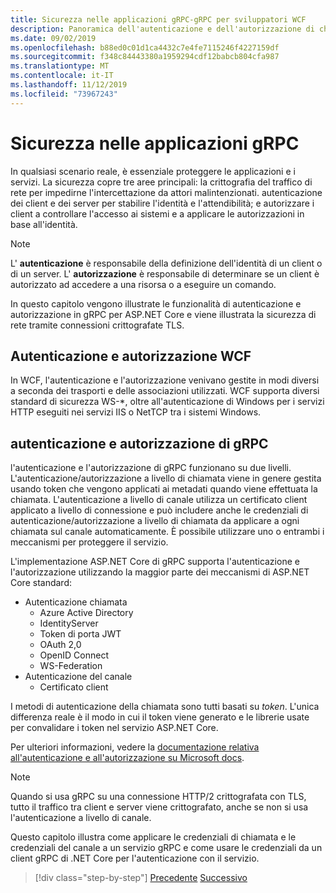 ```yaml
---
title: Sicurezza nelle applicazioni gRPC-gRPC per sviluppatori WCF
description: Panoramica dell'autenticazione e dell'autorizzazione di chiamata e canale in gRPC.
ms.date: 09/02/2019
ms.openlocfilehash: b88ed0c01d1ca4432c7e4fe7115246f4227159df
ms.sourcegitcommit: f348c84443380a1959294cdf12babcb804cfa987
ms.translationtype: MT
ms.contentlocale: it-IT
ms.lasthandoff: 11/12/2019
ms.locfileid: "73967243"
---
```

# <a name="security-in-grpc-applications"></a>Sicurezza nelle applicazioni gRPC

In qualsiasi scenario reale, è essenziale proteggere le applicazioni e i servizi. La sicurezza copre tre aree principali: la crittografia del traffico di rete per impedirne l'intercettazione da attori malintenzionati. autenticazione dei client e dei server per stabilire l'identità e l'attendibilità; e autorizzare i client a controllare l'accesso ai sistemi e a applicare le autorizzazioni in base all'identità.

> [!NOTE]
> L' **autenticazione** è responsabile della definizione dell'identità di un client o di un server. L' **autorizzazione** è responsabile di determinare se un client è autorizzato ad accedere a una risorsa o a eseguire un comando.

In questo capitolo vengono illustrate le funzionalità di autenticazione e autorizzazione in gRPC per ASP.NET Core e viene illustrata la sicurezza di rete tramite connessioni crittografate TLS.

## <a name="wcf-authentication-and-authorization"></a>Autenticazione e autorizzazione WCF

In WCF, l'autenticazione e l'autorizzazione venivano gestite in modi diversi a seconda dei trasporti e delle associazioni utilizzati. WCF supporta diversi standard di sicurezza WS-\*, oltre all'autenticazione di Windows per i servizi HTTP eseguiti nei servizi IIS o NetTCP tra i sistemi Windows.

## <a name="grpc-authentication-and-authorization"></a>autenticazione e autorizzazione di gRPC

l'autenticazione e l'autorizzazione di gRPC funzionano su due livelli. L'autenticazione/autorizzazione a livello di chiamata viene in genere gestita usando token che vengono applicati ai metadati quando viene effettuata la chiamata. L'autenticazione a livello di canale utilizza un certificato client applicato a livello di connessione e può includere anche le credenziali di autenticazione/autorizzazione a livello di chiamata da applicare a ogni chiamata sul canale automaticamente. È possibile utilizzare uno o entrambi i meccanismi per proteggere il servizio.

L'implementazione ASP.NET Core di gRPC supporta l'autenticazione e l'autorizzazione utilizzando la maggior parte dei meccanismi di ASP.NET Core standard:

- Autenticazione chiamata
  - Azure Active Directory
  - IdentityServer
  - Token di porta JWT
  - OAuth 2,0
  - OpenID Connect
  - WS-Federation
- Autenticazione del canale
  - Certificato client

I metodi di autenticazione della chiamata sono tutti basati su *token*. L'unica differenza reale è il modo in cui il token viene generato e le librerie usate per convalidare i token nel servizio ASP.NET Core.

Per ulteriori informazioni, vedere la [documentazione relativa all'autenticazione e all'autorizzazione su Microsoft docs](https://docs.microsoft.com/aspnet/core/grpc/authn-and-authz?view=aspnetcore-3.0).

> [!NOTE]
> Quando si usa gRPC su una connessione HTTP/2 crittografata con TLS, tutto il traffico tra client e server viene crittografato, anche se non si usa l'autenticazione a livello di canale.

Questo capitolo illustra come applicare le credenziali di chiamata e le credenziali del canale a un servizio gRPC e come usare le credenziali da un client gRPC di .NET Core per l'autenticazione con il servizio.

>[!div class="step-by-step"]
>[Precedente](client-libraries.md)
>[Successivo](call-credentials.md)
